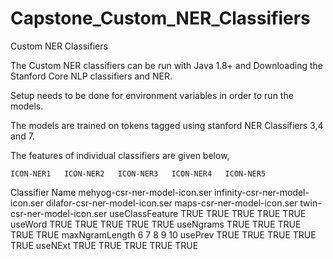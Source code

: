# Capstone_Custom_NER_Classifiers
Custom NER Classifiers 


The Custom NER classifiers can be run with Java 1.8+ and Downloading the Stanford Core NLP classifiers and NER.

Setup needs to be done for environment variables in order to run the models.

The models are trained on tokens tagged using stanford NER Classifiers 3,4 and 7.

The features of individual classifiers are given below,

	ICON-NER1	ICON-NER2	ICON-NER3	ICON-NER4	ICON-NER5
Classifier Name	mehyog-csr-ner-model-icon.ser	infinity-csr-ner-model-icon.ser	dilafor-csr-ner-model-icon.ser	maps-csr-ner-model-icon.ser	twin-csr-ner-model-icon.ser
useClassFeature	TRUE	TRUE	TRUE	TRUE	TRUE
useWord	TRUE	TRUE	TRUE	TRUE	TRUE
useNgrams	TRUE	TRUE	TRUE	TRUE	TRUE
maxNgramLength	6	7	8	9	10
usePrev	TRUE	TRUE	TRUE	TRUE	TRUE
useNExt	TRUE	TRUE	TRUE	TRUE	TRUE
